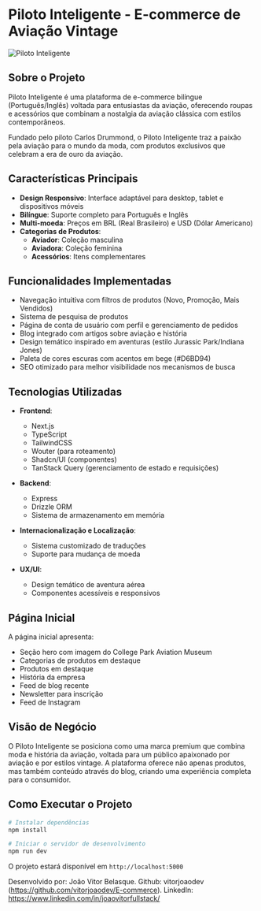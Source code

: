 # Piloto Inteligente - E-commerce de Aviação Vintage

![Piloto Inteligente](https://www.pgparks.com/wp-content/uploads/2023/02/CollegeParkAviationMuseum19-21_1200.jpg)

## Sobre o Projeto

Piloto Inteligente é uma plataforma de e-commerce bilíngue (Português/Inglês) voltada para entusiastas da aviação, oferecendo roupas e acessórios que combinam a nostalgia da aviação clássica com estilos contemporâneos.

Fundado pelo piloto Carlos Drummond, o Piloto Inteligente traz a paixão pela aviação para o mundo da moda, com produtos exclusivos que celebram a era de ouro da aviação.

## Características Principais

- **Design Responsivo**: Interface adaptável para desktop, tablet e dispositivos móveis
- **Bilíngue**: Suporte completo para Português e Inglês
- **Multi-moeda**: Preços em BRL (Real Brasileiro) e USD (Dólar Americano)
- **Categorias de Produtos**:
  - **Aviador**: Coleção masculina
  - **Aviadora**: Coleção feminina
  - **Acessórios**: Itens complementares

## Funcionalidades Implementadas

- Navegação intuitiva com filtros de produtos (Novo, Promoção, Mais Vendidos)
- Sistema de pesquisa de produtos
- Página de conta de usuário com perfil e gerenciamento de pedidos
- Blog integrado com artigos sobre aviação e história
- Design temático inspirado em aventuras (estilo Jurassic Park/Indiana Jones)
- Paleta de cores escuras com acentos em bege (#D6BD94)
- SEO otimizado para melhor visibilidade nos mecanismos de busca

## Tecnologias Utilizadas

- **Frontend**:
  - Next.js
  - TypeScript
  - TailwindCSS
  - Wouter (para roteamento)
  - Shadcn/UI (componentes)
  - TanStack Query (gerenciamento de estado e requisições)

- **Backend**:
  - Express
  - Drizzle ORM
  - Sistema de armazenamento em memória

- **Internacionalização e Localização**:
  - Sistema customizado de traduções
  - Suporte para mudança de moeda

- **UX/UI**:
  - Design temático de aventura aérea
  - Componentes acessíveis e responsivos

## Página Inicial

A página inicial apresenta:

- Seção hero com imagem do College Park Aviation Museum
- Categorias de produtos em destaque
- Produtos em destaque
- História da empresa
- Feed de blog recente
- Newsletter para inscrição
- Feed de Instagram

## Visão de Negócio

O Piloto Inteligente se posiciona como uma marca premium que combina moda e história da aviação, voltada para um público apaixonado por aviação e por estilos vintage. A plataforma oferece não apenas produtos, mas também conteúdo através do blog, criando uma experiência completa para o consumidor.

## Como Executar o Projeto

```bash
# Instalar dependências
npm install

# Iniciar o servidor de desenvolvimento
npm run dev
```

O projeto estará disponível em `http://localhost:5000`

Desenvolvido por: João Vitor Belasque. Github: vitorjoaodev (https://github.com/vitorjoaodev/E-commerce). LinkedIn: https://www.linkedin.com/in/joaovitorfullstack/